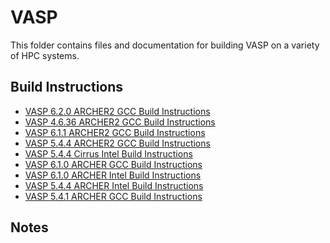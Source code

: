 VASP
====

This folder contains files and documentation for building VASP on a variety of HPC systems.

Build Instructions
------------------

* [VASP 6.2.0 ARCHER2 GCC Build Instructions](build_vasp_6.2.0_ARCHER2_GCC.md)
* [VASP 4.6.36 ARCHER2 GCC Build Instructions](build_vasp_4.6.36_ARCHER2_GCC.md)
* [VASP 6.1.1 ARCHER2 GCC Build Instructions](build_vasp_6.1.1_ARCHER2_GCC.md)
* [VASP 5.4.4 ARCHER2 GCC Build Instructions](build_vasp_5.4.4_ARCHER2_GCC.md)
* [VASP 5.4.4 Cirrus Intel Build Instructions](build_vasp_5.4.4_Cirrus_Intel.md)
* [VASP 6.1.0 ARCHER GCC Build Instructions](build_vasp_6.1.0_ARCHER_GCC.md)
* [VASP 6.1.0 ARCHER Intel Build Instructions](build_vasp_6.1.0_ARCHER_Intel.md)
* [VASP 5.4.4 ARCHER Intel Build Instructions](build_vasp_5.4.4_ARCHER_Intel.md)
* [VASP 5.4.1 ARCHER GCC Build Instructions](build_vasp_5.4.1_ARCHER_GCC.md)

Notes
-----

